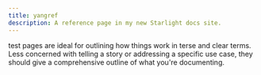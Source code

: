 ```yaml
---
title: yangref
description: A reference page in my new Starlight docs site.
---
```


test pages are ideal for outlining how things work in terse and clear terms.
Less concerned with telling a story or addressing a specific use case, they should give a comprehensive outline of what you're documenting.